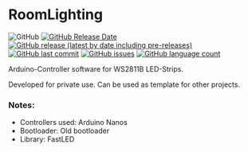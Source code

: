 # RoomLighting

![GitHub](https://img.shields.io/github/license/TobiHatti/RoomLighting)
[![GitHub Release Date](https://img.shields.io/github/release-date/TobiHatti/RoomLighting)](https://github.com/TobiHatti/RoomLighting/releases)
[![GitHub release (latest by date including pre-releases)](https://img.shields.io/github/v/release/TobiHatti/RoomLighting?include_prereleases)](https://github.com/TobiHatti/RoomLighting/releases)
[![GitHub last commit](https://img.shields.io/github/last-commit/TobiHatti/RoomLighting)](https://github.com/TobiHatti/RoomLighting/commits/master)
[![GitHub issues](https://img.shields.io/github/issues-raw/TobiHatti/RoomLighting)](https://github.com/TobiHatti/RoomLighting/issues)
[![GitHub language count](https://img.shields.io/github/languages/count/TobiHatti/RoomLighting)](https://github.com/TobiHatti/RoomLighting)

Arduino-Controller software for WS2811B LED-Strips.

Developed for private use.
Can be used as template for other projects.

### Notes:
- Controllers used: Arduino Nanos 
- Bootloader: Old bootloader
- Library: FastLED
